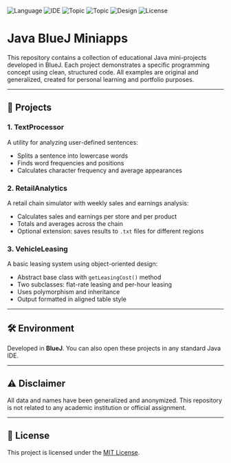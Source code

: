 ![Language](https://img.shields.io/badge/language-Java-orange)
![IDE](https://img.shields.io/badge/IDE-BlueJ-blue)
![Topic](https://img.shields.io/badge/Covers-Text_Analysis_✔️-green)
![Topic](https://img.shields.io/badge/Covers-Data_Processing_✔️-green)
![Design](https://img.shields.io/badge/OOP-Object_Oriented_Design_✔️-blueviolet)
![License](https://img.shields.io/badge/license-MIT-green)

# Java BlueJ Miniapps

This repository contains a collection of educational Java mini-projects developed in BlueJ.
Each project demonstrates a specific programming concept using clean, structured code.
All examples are original and generalized, created for personal learning and portfolio purposes.

---

## 📁 Projects

### 1. TextProcessor

A utility for analyzing user-defined sentences:

* Splits a sentence into lowercase words
* Finds word frequencies and positions
* Calculates character frequency and average appearances

### 2. RetailAnalytics

A retail chain simulator with weekly sales and earnings analysis:

* Calculates sales and earnings per store and per product
* Totals and averages across the chain
* Optional extension: saves results to `.txt` files for different regions

### 3. VehicleLeasing

A basic leasing system using object-oriented design:

* Abstract base class with `getLeasingCost()` method
* Two subclasses: flat-rate leasing and per-hour leasing
* Uses polymorphism and inheritance
* Output formatted in aligned table style

---

## 🛠️ Environment

Developed in **BlueJ**.
You can also open these projects in any standard Java IDE.

---

## ⚠️ Disclaimer

All data and names have been generalized and anonymized.
This repository is not related to any academic institution or official assignment.

---

## 📄 License

This project is licensed under the [MIT License](LICENSE).

